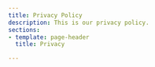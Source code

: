 ```yaml
---
title: Privacy Policy
description: This is our privacy policy.
sections:
- template: page-header
  title: Privacy

---
```

